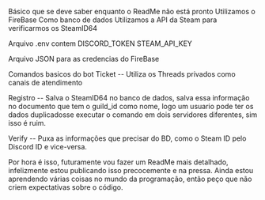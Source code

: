 Básico que se deve saber enquanto o ReadMe não está pronto
Utilizamos o FireBase Como banco de dados
Utilizamos a API da Steam para verificarmos os SteamID64

Arquivo .env contem
DISCORD_TOKEN
STEAM_API_KEY

Arquivo JSON para as credencias do FireBase

Comandos basicos do bot
Ticket -- Utiliza os Threads privados como canais de atendimento

Registro -- Salva o SteamID64 no banco de dados, salva essa informação no documento que tem o guild_id como nome,
logo um usuario pode ter os dados duplicadosse executar o comando em dois servidores diferentes, sim isso é ruim.

Verify -- Puxa as informações que precisar do BD, como o Steam ID pelo Discord ID e vice-versa.

Por hora é isso, futuramente vou fazer um ReadMe mais detalhado, infelizmente estou publicando isso precocemente e na pressa.
Ainda estou aprendendo várias coisas no mundo da programação, então peço que não criem expectativas sobre o código.
